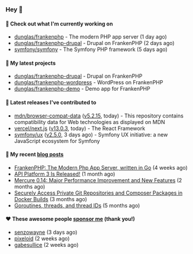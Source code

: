### Hey 👋

#### 👷 Check out what I'm currently working on

- [dunglas/frankenphp](https://github.com/dunglas/frankenphp) - The modern PHP app server (1 day ago)
- [dunglas/frankenphp-drupal](https://github.com/dunglas/frankenphp-drupal) - Drupal on FrankenPHP (2 days ago)
- [symfony/symfony](https://github.com/symfony/symfony) - The Symfony PHP framework (5 days ago)

#### 🌱 My latest projects

- [dunglas/frankenphp-drupal](https://github.com/dunglas/frankenphp-drupal) - Drupal on FrankenPHP
- [dunglas/frankenphp-wordpress](https://github.com/dunglas/frankenphp-wordpress) - WordPress on FrankenPHP
- [dunglas/frankenphp-demo](https://github.com/dunglas/frankenphp-demo) - Demo app for FrankenPHP

#### 🔭 Latest releases I've contributed to

- [mdn/browser-compat-data](https://github.com/mdn/browser-compat-data) ([v5.2.15](https://github.com/mdn/browser-compat-data/releases/tag/v5.2.15), today) - This repository contains compatibility data for Web technologies as displayed on MDN
- [vercel/next.js](https://github.com/vercel/next.js) ([v13.0.3](https://github.com/vercel/next.js/releases/tag/v13.0.3), today) - The React Framework
- [symfony/ux](https://github.com/symfony/ux) ([v2.5.0](https://github.com/symfony/ux/releases/tag/v2.5.0), 3 days ago) - Symfony UX initiative: a new JavaScript ecosystem for Symfony

#### 📜 My recent [blog posts](https://dunglas.fr)

- [FrankenPHP: The Modern Php App Server, written in Go](https://dunglas.dev/2022/10/frankenphp-the-modern-php-app-server-written-in-go/) (4 weeks ago)
- [API Platform 3 Is Released!](https://dunglas.dev/2022/09/api-platform-3-is-released/) (1 month ago)
- [Mercure 0.14: Major Performance Improvement and New Features](https://dunglas.dev/2022/09/mercure-0-14/) (2 months ago)
- [Securely Access Private Git Repositories and Composer Packages in Docker Builds](https://dunglas.dev/2022/08/securely-access-private-git-repositories-and-composer-packages-in-docker-builds/) (3 months ago)
- [Goroutines, threads, and thread IDs](https://dunglas.dev/2022/05/goroutines-threads-and-thread-ids/) (5 months ago)

#### ❤️ These awesome people [sponsor me](https://github.com/sponsors/dunglas) (thank you!)

- [senzowayne](https://github.com/senzowayne) (3 days ago)
- [pixeloid](https://github.com/pixeloid) (2 weeks ago)
- [gabesullice](https://github.com/gabesullice) (2 weeks ago)
